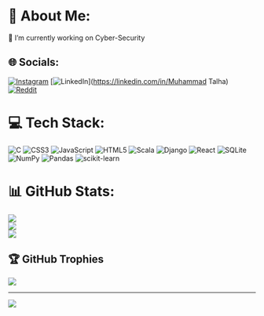 # 💫 About Me:
🔭 I’m currently working on Cyber-Security <br>


## 🌐 Socials:
[![Instagram](https://img.shields.io/badge/Instagram-%23E4405F.svg?logo=Instagram&logoColor=white)](https://instagram.com/muhammadtalha_10) [![LinkedIn](https://img.shields.io/badge/LinkedIn-%230077B5.svg?logo=linkedin&logoColor=white)](https://linkedin.com/in/Muhammad Talha) [![Reddit](https://img.shields.io/badge/Reddit-%23FF4500.svg?logo=Reddit&logoColor=white)](https://reddit.com/user/tenszm) 

# 💻 Tech Stack:
![C](https://img.shields.io/badge/c-%2300599C.svg?style=for-the-badge&logo=c&logoColor=white) ![CSS3](https://img.shields.io/badge/css3-%231572B6.svg?style=for-the-badge&logo=css3&logoColor=white) ![JavaScript](https://img.shields.io/badge/javascript-%23323330.svg?style=for-the-badge&logo=javascript&logoColor=%23F7DF1E) ![HTML5](https://img.shields.io/badge/html5-%23E34F26.svg?style=for-the-badge&logo=html5&logoColor=white) ![Scala](https://img.shields.io/badge/scala-%23DC322F.svg?style=for-the-badge&logo=scala&logoColor=white) ![Django](https://img.shields.io/badge/django-%23092E20.svg?style=for-the-badge&logo=django&logoColor=white) ![React](https://img.shields.io/badge/react-%2320232a.svg?style=for-the-badge&logo=react&logoColor=%2361DAFB) ![SQLite](https://img.shields.io/badge/sqlite-%2307405e.svg?style=for-the-badge&logo=sqlite&logoColor=white) ![NumPy](https://img.shields.io/badge/numpy-%23013243.svg?style=for-the-badge&logo=numpy&logoColor=white) ![Pandas](https://img.shields.io/badge/pandas-%23150458.svg?style=for-the-badge&logo=pandas&logoColor=white) ![scikit-learn](https://img.shields.io/badge/scikit--learn-%23F7931E.svg?style=for-the-badge&logo=scikit-learn&logoColor=white)
# 📊 GitHub Stats:
![](https://github-readme-stats.vercel.app/api?username=MuhammadTalha-10&theme=dark&hide_border=false&include_all_commits=false&count_private=false)<br/>
![](https://github-readme-streak-stats.herokuapp.com/?user=MuhammadTalha-10&theme=dark&hide_border=false)<br/>
![](https://github-readme-stats.vercel.app/api/top-langs/?username=MuhammadTalha-10&theme=dark&hide_border=false&include_all_commits=false&count_private=false&layout=compact)

## 🏆 GitHub Trophies
![](https://github-profile-trophy.vercel.app/?username=MuhammadTalha-10&theme=radical&no-frame=false&no-bg=true&margin-w=4)

---
[![](https://visitcount.itsvg.in/api?id=MuhammadTalha-10&icon=0&color=0)](https://visitcount.itsvg.in)

<!-- Proudly created with GPRM ( https://gprm.itsvg.in ) -->
